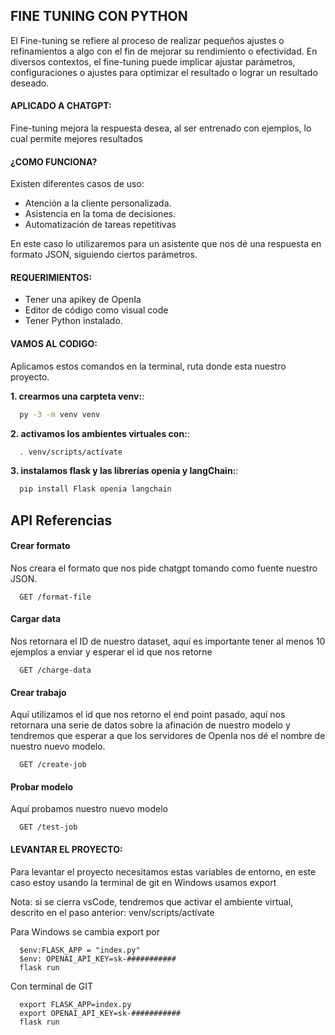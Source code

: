
## FINE TUNING CON PYTHON

El Fine-tuning se refiere al proceso de realizar pequeños ajustes o refinamientos a algo con el fin de mejorar su rendimiento o efectividad. En diversos contextos, el fine-tuning puede implicar ajustar parámetros, configuraciones o ajustes para optimizar el resultado o lograr un resultado deseado.

#### APLICADO A CHATGPT:
Fine-tuning mejora la respuesta desea, al ser entrenado con ejemplos, lo cual permite mejores resultados

#### ¿COMO FUNCIONA?
Existen diferentes casos de uso:
-	Atención a la cliente personalizada.
-	Asistencia en la toma de decisiones.
-	Automatización de tareas repetitivas

En este caso lo utilizaremos para un asistente que nos dé una respuesta en formato JSON, siguiendo ciertos parámetros.

#### REQUERIMIENTOS:
-	Tener una apikey de OpenIa
-	Editor de código como visual code
-	Tener Python instalado.

#### VAMOS AL CODIGO:
Aplicamos estos comandos en la terminal, ruta donde esta nuestro proyecto.

**1. crearmos una carpteta venv:**:
```bash
  py -3 -m venv venv
```

**2. activamos los ambientes virtuales con:**:
```bash
  . venv/scripts/actívate
```

**3. instalamos flask y las librerías openia y langChain:**:
```bash
  pip install Flask openia langchain
```


## API Referencias

#### Crear formato 

Nos creara el formato que nos pide chatgpt tomando como fuente nuestro JSON.

```http
  GET /format-file
```

#### Cargar data

Nos retornara el ID de nuestro dataset, aquí es importante tener al menos 10 ejemplos a enviar y esperar el id que nos retorne

```http
  GET /charge-data
```

#### Crear trabajo

Aquí utilizamos el id que nos retorno el end  point pasado, aquí nos retornara una serie de datos sobre la afinación de nuestro modelo y tendremos que esperar a que los servidores de OpenIa nos dé el nombre de nuestro nuevo modelo.

```http
  GET /create-job
```

#### Probar modelo

Aquí probamos nuestro nuevo modelo

```http
  GET /test-job
```



#### LEVANTAR EL PROYECTO:

Para levantar el proyecto necesitamos estas variables de entorno, en este caso estoy usando la terminal de git en Windows usamos export

Nota: si se cierra vsCode, tendremos que activar el ambiente virtual, descrito en el paso anterior: venv/scripts/actívate

Para Windows se cambia export por 
```shell
  $env:FLASK_APP = "index.py"
  $env: OPENAI_API_KEY=sk-###########
  flask run
```


Con terminal de GIT
```shell
  export FLASK_APP=index.py 
  export OPENAI_API_KEY=sk-###########
  flask run
```

